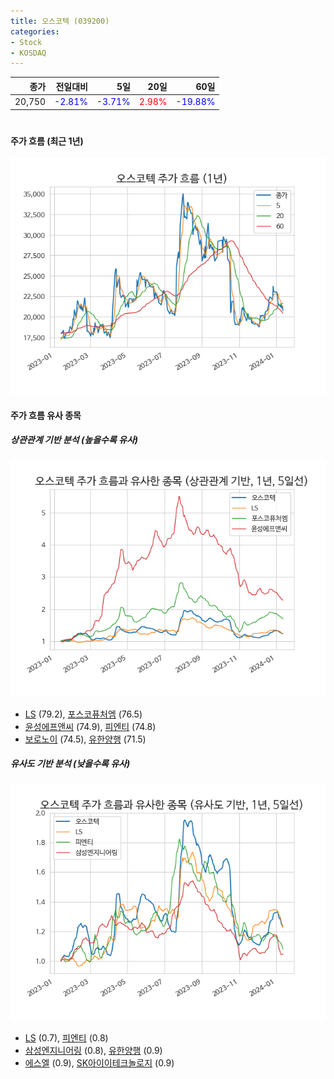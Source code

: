 ```yaml
---
title: 오스코텍 (039200)
categories:
- Stock
- KOSDAQ
---
```


|종가|전일대비|5일|20일|60일|
|---:|-------:|--:|---:|---:|
|20,750|<span style="color: blue">-2.81%</span>|<span style="color: blue">-3.71%</span>|<span style="color: red">2.98%</span>|<span style="color: blue">-19.88%</span>|

<!-- more -->
#
#### 주가 흐름 (최근 1년)
![039200](/assets/images/stock/039200.png)


#### 주가 흐름 유사 종목


##### 상관관계 기반 분석 (높을수록 유사)
![039200](/assets/images/stock/039200_corr.png)
- [LS](/006260/) (79.2), [포스코퓨처엠](/003670/) (76.5)
- [윤성에프앤씨](/372170/) (74.9), [피엔티](/137400/) (74.8)
- [보로노이](/310210/) (74.5), [유한양행](/000100/) (71.5)


##### 유사도 기반 분석 (낮을수록 유사)	
![039200](/assets/images/stock/039200_sim.png)
- [LS](/006260/) (0.7), [피엔티](/137400/) (0.8)
- [삼성엔지니어링](/028050/) (0.8), [유한양행](/000100/) (0.9)
- [에스엘](/005850/) (0.9), [SK아이이테크놀로지](/361610/) (0.9)